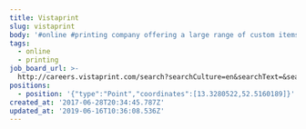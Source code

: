 ```yaml
---
title: Vistaprint
slug: vistaprint
body: '#online #printing company offering a large range of custom items'
tags:
  - online
  - printing
job_board_url: >-
  http://careers.vistaprint.com/search?searchCulture=en&searchText=&searchCareerTracks=&searchLocations=Berlin
positions:
  - position: '{"type":"Point","coordinates":[13.3280522,52.5160189]}'
created_at: '2017-06-28T20:34:45.787Z'
updated_at: '2019-06-16T10:36:08.536Z'
---
```


